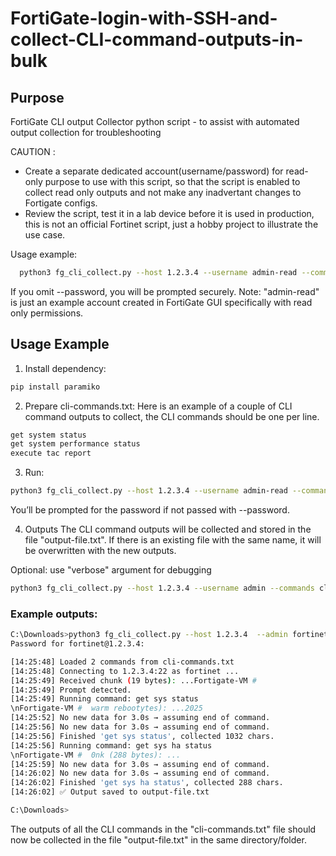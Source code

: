 # FortiGate-login-with-SSH-and-collect-CLI-command-outputs-in-bulk

## Purpose
FortiGate CLI output Collector python script - to assist with automated output collection for troubleshooting

CAUTION : 
* Create a separate dedicated account(username/password) for read-only purpose to use with this script, so that the script is enabled to collect read only outputs and not make any inadvertant changes to Fortigate configs.
* Review the script, test it in a lab device before it is used in production, this is not an official Fortinet script, just a hobby project to illustrate the use case.

Usage example:
```bash
  python3 fg_cli_collect.py --host 1.2.3.4 --username admin-read --commands cli-commands.txt --output output-file.txt
```
If you omit --password, you will be prompted securely.
Note: "admin-read" is just an example account created in FortiGate GUI specifically with read only permissions.

## Usage Example

1. Install dependency:
```bash
pip install paramiko
```
2. Prepare cli-commands.txt:
Here is an example of a couple of CLI command outputs to collect, the CLI commands should be one per line.
```bash
get system status
get system performance status
execute tac report
```
3. Run:
```bash
python3 fg_cli_collect.py --host 1.2.3.4 --username admin-read --commands cli-commands.txt --output output-file.txt
```
You’ll be prompted for the password if not passed with --password.

4. Outputs
The CLI command outputs will be collected and stored in the file "output-file.txt". If there is an existing file with the same name, it will be overwritten with the new outputs.

Optional:
use "verbose" argument for debugging
```bash
python3 fg_cli_collect.py --host 1.2.3.4 --username admin --commands cli-commands.txt --output output-file.txt --verbose
```
### Example outputs:
```bash
C:\Downloads>python3 fg_cli_collect.py --host 1.2.3.4  --admin fortinet --commands cli-commands.txt --output output-file.txt --verbose
Password for fortinet@1.2.3.4:

[14:25:48] Loaded 2 commands from cli-commands.txt
[14:25:48] Connecting to 1.2.3.4:22 as fortinet ...
[14:25:49] Received chunk (19 bytes): ...Fortigate-VM #
[14:25:49] Prompt detected.
[14:25:49] Running command: get sys status
\nFortigate-VM #  warm rebootytes): ...2025
[14:25:52] No new data for 3.0s → assuming end of command.
[14:25:56] No new data for 3.0s → assuming end of command.
[14:25:56] Finished 'get sys status', collected 1032 chars.
[14:25:56] Running command: get sys ha status
\nFortigate-VM #  0nk (288 bytes): ...
[14:25:59] No new data for 3.0s → assuming end of command.
[14:26:02] No new data for 3.0s → assuming end of command.
[14:26:02] Finished 'get sys ha status', collected 288 chars.
[14:26:02] ✅ Output saved to output-file.txt

C:\Downloads>
```
The outputs of all the CLI commands in the "cli-commands.txt" file should now be collected in the file "output-file.txt" in the same directory/folder.

